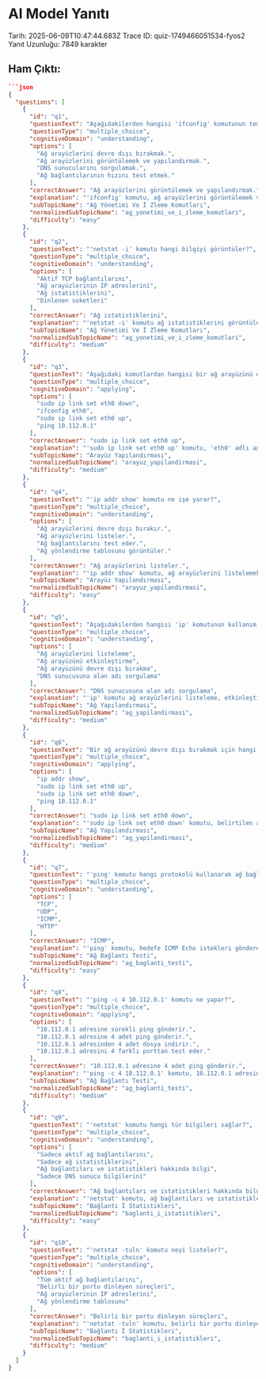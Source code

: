 # AI Model Yanıtı

Tarih: 2025-06-09T10:47:44.683Z
Trace ID: quiz-1749466051534-fyos2
Yanıt Uzunluğu: 7849 karakter

## Ham Çıktı:
```json
```json
{
  "questions": [
    {
      "id": "q1",
      "questionText": "Aşağıdakilerden hangisi 'ifconfig' komutunun temel kullanım amaçlarından biridir?",
      "questionType": "multiple_choice",
      "cognitiveDomain": "understanding",
      "options": [
        "Ağ arayüzlerini devre dışı bırakmak.",
        "Ağ arayüzlerini görüntülemek ve yapılandırmak.",
        "DNS sunucularını sorgulamak.",
        "Ağ bağlantılarının hızını test etmek."
      ],
      "correctAnswer": "Ağ arayüzlerini görüntülemek ve yapılandırmak.",
      "explanation": "'ifconfig' komutu, ağ arayüzlerini görüntülemek ve yapılandırmak için kullanılır. Metinde 'Ağ arayüzlerini görüntülemek ve yapılandırmak için kullanılır.' ifadesi yer almaktadır.",
      "subTopicName": "Ağ Yönetimi Ve İ Zleme Komutları",
      "normalizedSubTopicName": "ag_yonetimi_ve_i_zleme_komutlari",
      "difficulty": "easy"
    },
    {
      "id": "q2",
      "questionText": "'netstat -i' komutu hangi bilgiyi görüntüler?",
      "questionType": "multiple_choice",
      "cognitiveDomain": "understanding",
      "options": [
        "Aktif TCP bağlantılarını",
        "Ağ arayüzlerinin IP adreslerini",
        "Ağ istatistiklerini",
        "Dinlenen soketleri"
      ],
      "correctAnswer": "Ağ istatistiklerini",
      "explanation": "'netstat -i' komutu ağ istatistiklerini görüntülemek için kullanılır. Metinde 'netstat -i Ağ istatistiklerini görüntüleme' ifadesi yer almaktadır.",
      "subTopicName": "Ağ Yönetimi Ve İ Zleme Komutları",
      "normalizedSubTopicName": "ag_yonetimi_ve_i_zleme_komutlari",
      "difficulty": "medium"
    },
    {
      "id": "q3",
      "questionText": "Aşağıdaki komutlardan hangisi bir ağ arayüzünü etkinleştirmek için kullanılır?",
      "questionType": "multiple_choice",
      "cognitiveDomain": "applying",
      "options": [
        "sudo ip link set eth0 down",
        "ifconfig eth0",
        "sudo ip link set eth0 up",
        "ping 10.112.0.1"
      ],
      "correctAnswer": "sudo ip link set eth0 up",
      "explanation": "'sudo ip link set eth0 up' komutu, 'eth0' adlı ağ arayüzünü etkinleştirmek için kullanılır. Metinde 'sudo ip link set eth0 up Ağ arayüzünü etkinleştirme' ifadesi yer almaktadır.",
      "subTopicName": "Arayüz Yapılandırması",
      "normalizedSubTopicName": "arayuz_yapilandirmasi",
      "difficulty": "medium"
    },
    {
      "id": "q4",
      "questionText": "'ip addr show' komutu ne işe yarar?",
      "questionType": "multiple_choice",
      "cognitiveDomain": "understanding",
      "options": [
        "Ağ arayüzlerini devre dışı bırakır.",
        "Ağ arayüzlerini listeler.",
        "Ağ bağlantılarını test eder.",
        "Ağ yönlendirme tablosunu görüntüler."
      ],
      "correctAnswer": "Ağ arayüzlerini listeler.",
      "explanation": "'ip addr show' komutu, ağ arayüzlerini listelemek için kullanılır. Metinde 'ip addr show Ağ arayüzlerini listeleme' ifadesi yer almaktadır.",
      "subTopicName": "Arayüz Yapılandırması",
      "normalizedSubTopicName": "arayuz_yapilandirmasi",
      "difficulty": "easy"
    },
    {
      "id": "q5",
      "questionText": "Aşağıdakilerden hangisi 'ip' komutunun kullanım amaçlarından biri değildir?",
      "questionType": "multiple_choice",
      "cognitiveDomain": "understanding",
      "options": [
        "Ağ arayüzlerini listeleme",
        "Ağ arayüzünü etkinleştirme",
        "Ağ arayüzünü devre dışı bırakma",
        "DNS sunucusuna alan adı sorgulama"
      ],
      "correctAnswer": "DNS sunucusuna alan adı sorgulama",
      "explanation": "'ip' komutu ağ arayüzlerini listeleme, etkinleştirme ve devre dışı bırakma işlemlerinde kullanılır. DNS sorgulama 'nslookup' veya 'dig' komutlarıyla yapılır. Metinde 'ip addr show Ağ arayüzlerini listeleme', 'sudo ip link set eth0 up Ağ arayüzünü etkinleştirme', 'sudo ip link set eth0 down Ağ arayüzünü devre dışı bırakma' ifadeleri yer almaktadır.",
      "subTopicName": "Ağ Yapılandırması",
      "normalizedSubTopicName": "ag_yapilandirmasi",
      "difficulty": "medium"
    },
    {
      "id": "q6",
      "questionText": "Bir ağ arayüzünü devre dışı bırakmak için hangi 'ip' komutu kullanılır?",
      "questionType": "multiple_choice",
      "cognitiveDomain": "applying",
      "options": [
        "ip addr show",
        "sudo ip link set eth0 up",
        "sudo ip link set eth0 down",
        "ping 10.112.0.1"
      ],
      "correctAnswer": "sudo ip link set eth0 down",
      "explanation": "'sudo ip link set eth0 down' komutu, belirtilen ağ arayüzünü devre dışı bırakmak için kullanılır. Metinde 'sudo ip link set eth0 down Ağ arayüzünü devre dışı bırakma' ifadesi yer almaktadır.",
      "subTopicName": "Ağ Yapılandırması",
      "normalizedSubTopicName": "ag_yapilandirmasi",
      "difficulty": "medium"
    },
    {
      "id": "q7",
      "questionText": "'ping' komutu hangi protokolü kullanarak ağ bağlantısını test eder?",
      "questionType": "multiple_choice",
      "cognitiveDomain": "understanding",
      "options": [
        "TCP",
        "UDP",
        "ICMP",
        "HTTP"
      ],
      "correctAnswer": "ICMP",
      "explanation": "'ping' komutu, hedefe ICMP Echo istekleri göndererek ağ bağlantısını test eder. Metinde 'Bir ağdaki hedefe (genellikle başka bir cihaz veya sunucu) ICMP Echo istekleri gönderir.' ifadesi yer almaktadır.",
      "subTopicName": "Ağ Bağlantı Testi",
      "normalizedSubTopicName": "ag_baglanti_testi",
      "difficulty": "easy"
    },
    {
      "id": "q8",
      "questionText": "'ping -c 4 10.112.0.1' komutu ne yapar?",
      "questionType": "multiple_choice",
      "cognitiveDomain": "applying",
      "options": [
        "10.112.0.1 adresine sürekli ping gönderir.",
        "10.112.0.1 adresine 4 adet ping gönderir.",
        "10.112.0.1 adresinden 4 adet dosya indirir.",
        "10.112.0.1 adresini 4 farklı porttan test eder."
      ],
      "correctAnswer": "10.112.0.1 adresine 4 adet ping gönderir.",
      "explanation": "'ping -c 4 10.112.0.1' komutu, 10.112.0.1 adresine 4 adet ping gönderir. Metinde 'ping -c 4 10.112.0.1 Belirli sayıda ping gönderme' ifadesi yer almaktadır.",
      "subTopicName": "Ağ Bağlantı Testi",
      "normalizedSubTopicName": "ag_baglanti_testi",
      "difficulty": "medium"
    },
    {
      "id": "q9",
      "questionText": "'netstat' komutu hangi tür bilgileri sağlar?",
      "questionType": "multiple_choice",
      "cognitiveDomain": "understanding",
      "options": [
        "Sadece aktif ağ bağlantılarını",
        "Sadece ağ istatistiklerini",
        "Ağ bağlantıları ve istatistikleri hakkında bilgi",
        "Sadece DNS sunucu bilgilerini"
      ],
      "correctAnswer": "Ağ bağlantıları ve istatistikleri hakkında bilgi",
      "explanation": "'netstat' komutu, ağ bağlantıları ve istatistikleri hakkında bilgi verir. Metinde 'Ağ bağlantıları ve istatistikleri hakkında bilgi verir.' ifadesi yer almaktadır.",
      "subTopicName": "Bağlantı İ Statistikleri",
      "normalizedSubTopicName": "baglanti_i_istatistikleri",
      "difficulty": "easy"
    },
    {
      "id": "q10",
      "questionText": "'netstat -tuln' komutu neyi listeler?",
      "questionType": "multiple_choice",
      "cognitiveDomain": "understanding",
      "options": [
        "Tüm aktif ağ bağlantılarını",
        "Belirli bir portu dinleyen süreçleri",
        "Ağ arayüzlerinin IP adreslerini",
        "Ağ yönlendirme tablosunu"
      ],
      "correctAnswer": "Belirli bir portu dinleyen süreçleri",
      "explanation": "'netstat -tuln' komutu, belirli bir portu dinleyen süreçleri listeler. Metinde 'netstat -tuln Belirli bir portu dinleyen süreçleri listeleme' ifadesi yer almaktadır.",
      "subTopicName": "Bağlantı İ Statistikleri",
      "normalizedSubTopicName": "baglanti_i_istatistikleri",
      "difficulty": "medium"
    }
  ]
}
```
```
